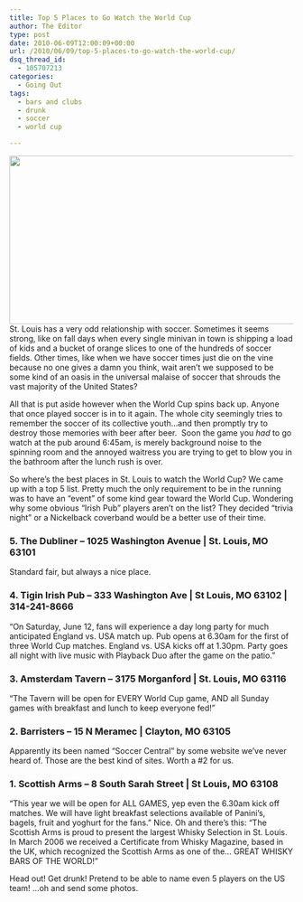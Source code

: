 ```yaml
---
title: Top 5 Places to Go Watch the World Cup
author: The Editor
type: post
date: 2010-06-09T12:00:09+00:00
url: /2010/06/09/top-5-places-to-go-watch-the-world-cup/
dsq_thread_id:
  - 105707213
categories:
  - Going Out
tags:
  - bars and clubs
  - drunk
  - soccer
  - world cup

---
```

<a rel="attachment wp-att-4907" href="http://punchingkitty.com/2010/06/09/top-5-places-to-go-watch-the-world-cup/south-african-girls_confederations-cup-2009_02/"><img class="aligncenter size-full wp-image-4907" title="south-african-girls_confederations-cup-2009_02" src="http://media.punchingkitty.com/wordpress/2010/06/south-african-girls_confederations-cup-2009_02.jpg?filter=full" alt="" width="580" height="298" /></a>St. Louis has a very odd relationship with soccer. Sometimes it seems strong, like on fall days when every single minivan in town is shipping a load of kids and a bucket of orange slices to one of the hundreds of soccer fields. Other times, like when we have soccer times just die on the vine because no one gives a damn you think, wait aren&#8217;t we supposed to be some kind of an oasis in the universal malaise of soccer that shrouds the vast majority of the United States?

All that is put aside however when the World Cup spins back up. Anyone that once played soccer is in to it again. The whole city seemingly tries to remember the soccer of its collective youth&#8230;and then promptly try to destroy those memories with beer after beer.  Soon the game you _had_ to go watch at the pub around 6:45am, is merely background noise to the spinning room and the annoyed waitress you are trying to get to blow you in the bathroom after the lunch rush is over.

So where&#8217;s the best places in St. Louis to watch the World Cup? We came up with a top 5 list. Pretty much the only requirement to be in the running was to have an &#8220;event&#8221; of some kind gear toward the World Cup. Wondering why some obvious &#8220;Irish Pub&#8221; players aren&#8217;t on the list? They decided &#8220;trivia night&#8221; or a Nickelback coverband would be a better use of their time.

### 5. The Dubliner &#8211; 1025 Washington Avenue | St. Louis, MO 63101

Standard fair, but always a nice place.

### 4. Tigin Irish Pub &#8211; 333 Washington Ave | St Louis, MO 63102 | 314-241-8666

&#8220;On Saturday, June 12, fans will experience a day long party for much anticipated England vs. USA match up. Pub opens at 6.30am for the first of three World Cup matches. England vs. USA kicks off at 1.30pm. Party goes all night with live music with Playback Duo after the game on the patio.&#8221;

### 3. Amsterdam Tavern &#8211; 3175 Morganford | St. Louis, MO 63116

&#8220;The Tavern will be open for EVERY World Cup game, AND all Sunday games with breakfast and lunch to keep everyone fed!&#8221;

### 2. Barristers &#8211; 15 N Meramec | Clayton, MO 63105

Apparently its been named &#8220;Soccer Central&#8221; by some website we&#8217;ve never heard of. Those are the best kind of sites. Worth a #2 for us.

### 1. Scottish Arms &#8211; 8 South Sarah Street | St Louis, MO 63108

“This year we will be open for ALL GAMES, yep even the 6.30am kick off matches. We will have light breakfast selections available of Panini’s, bagels, fruit and yoghurt for the fans.” Nice. Oh and there&#8217;s this: &#8220;The Scottish Arms is proud to present the largest Whisky Selection in St. Louis. In March 2006 we received a Certificate from Whisky Magazine, based in the UK, which recognized the Scottish Arms as one of the&#8230; GREAT WHISKY BARS OF THE WORLD!&#8221;

Head out! Get drunk! Pretend to be able to name even 5 players on the US team! &#8230;oh and send some photos.